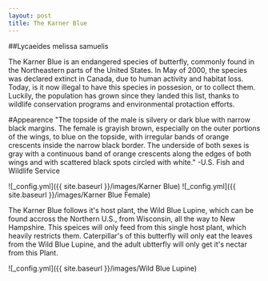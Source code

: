 ```yaml
---
layout: post
title: The Karner Blue
---
```

##Lycaeides melissa samuelis

The Karner Blue is an endangered species of butterfly, commonly found in the Northeastern parts of the United States. In May of 2000, the species was declared extinct in Canada, due to human activity and habitat loss. Today, is it now illegal to have this species in possesion, or to collect them. Luckily, the population has grown since they landed this list, thanks to wildlife conservation programs and environmental protaction efforts.

#Appearence
"The topside of the male is silvery or dark blue with narrow black margins. The female is grayish brown, especially on the outer portions of the wings, to blue on the topside, with irregular bands of orange crescents inside the narrow black border. The underside of both sexes is gray with a continuous band of orange crescents along the edges of both wings and with scattered black spots circled with white." -U.S. Fish and Wildlife Service

![_config.yml]({{ site.baseurl }}/images/Karner Blue)
![_config.yml]({{ site.baseurl }}/images/Karner Blue Female)

The Karner Blue follows it's host plant, the Wild Blue Lupine, which can be found accross the Northern U.S., from Wisconsin, all the way to New Hampshire. This speices will only feed from this single host plant, which heavily restricts them. Caterpillar's of this butterfly will only eat the leaves from the Wild Blue Lupine, and the adult ubtterfly will only get it's nectar from this Plant.

![_config.yml]({{ site.baseurl }}/images/Wild Blue Lupine)




